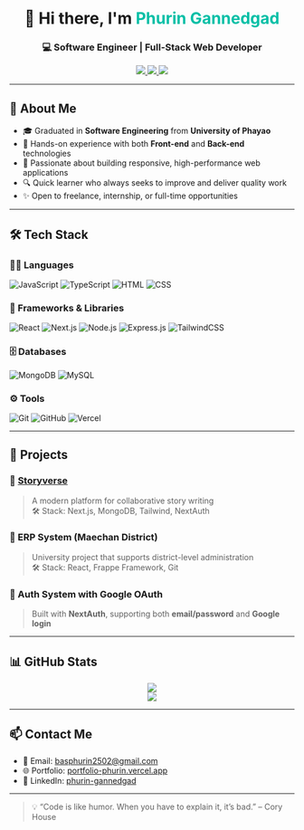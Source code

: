 <h1 align="center">👋 Hi there, I'm <span style="color:#00bfa6">Phurin Gannedgad</span></h1>
<h3 align="center">💻 Software Engineer | Full-Stack Web Developer</h3>

<p align="center">
  <a href="https://portfolio-phurin.vercel.app/" target="_blank">
    <img src="https://img.shields.io/badge/-My Portfolio-00bfa6?style=for-the-badge&logo=vercel&logoColor=white" />
  </a>
  <a href="mailto:basphurin2502@gmail.com">
    <img src="https://img.shields.io/badge/-Gmail-EA4335?style=for-the-badge&logo=gmail&logoColor=white" />
  </a>
  <a href="http://linkedin.com/in/phurin-gannedgad-723b57291" target="_blank">
    <img src="https://img.shields.io/badge/-LinkedIn-0A66C2?style=for-the-badge&logo=linkedin&logoColor=white" />
  </a>
</p>

---

## 🧠 About Me

- 🎓 Graduated in **Software Engineering** from **University of Phayao**
- 🔧 Hands-on experience with both **Front-end** and **Back-end** technologies
- 🌟 Passionate about building responsive, high-performance web applications
- 🔍 Quick learner who always seeks to improve and deliver quality work
- ✨ Open to freelance, internship, or full-time opportunities

---

## 🛠️ Tech Stack

### 👨‍💻 Languages
![JavaScript](https://img.shields.io/badge/JavaScript-F7DF1E?style=flat&logo=javascript&logoColor=black)
![TypeScript](https://img.shields.io/badge/TypeScript-3178C6?style=flat&logo=typescript&logoColor=white)
![HTML](https://img.shields.io/badge/HTML5-E34F26?style=flat&logo=html5&logoColor=white)
![CSS](https://img.shields.io/badge/CSS3-1572B6?style=flat&logo=css3&logoColor=white)

### 🧩 Frameworks & Libraries
![React](https://img.shields.io/badge/React-61DAFB?style=flat&logo=react&logoColor=black)
![Next.js](https://img.shields.io/badge/Next.js-000?style=flat&logo=next.js)
![Node.js](https://img.shields.io/badge/Node.js-339933?style=flat&logo=node.js&logoColor=white)
![Express.js](https://img.shields.io/badge/Express-000?style=flat&logo=express&logoColor=white)
![TailwindCSS](https://img.shields.io/badge/Tailwind_CSS-38B2AC?style=flat&logo=tailwind-css)

### 🗄️ Databases
![MongoDB](https://img.shields.io/badge/MongoDB-47A248?style=flat&logo=mongodb&logoColor=white)
![MySQL](https://img.shields.io/badge/MySQL-005C84?style=flat&logo=mysql&logoColor=white)

### ⚙️ Tools
![Git](https://img.shields.io/badge/Git-F05032?style=flat&logo=git&logoColor=white)
![GitHub](https://img.shields.io/badge/GitHub-181717?style=flat&logo=github)
![Vercel](https://img.shields.io/badge/Vercel-000?style=flat&logo=vercel&logoColor=white)

---

## 🚀 Projects

### 📝 [Storyverse](https://github.com/PhurinGZ/Storyverse)
> A modern platform for collaborative story writing  
> 🛠 Stack: Next.js, MongoDB, Tailwind, NextAuth

### 🧾 ERP System (Maechan District)
> University project that supports district-level administration  
> 🛠 Stack: React, Frappe Framework, Git

### 🔐 Auth System with Google OAuth
> Built with **NextAuth**, supporting both **email/password** and **Google login**

---

## 📊 GitHub Stats

<p align="center">
  <img src="https://github-readme-stats.vercel.app/api?username=PhurinGZ&show_icons=true&theme=tokyonight&hide=issues&hide_title=true" />
  <br/>
  <img src="https://github-readme-stats.vercel.app/api/top-langs/?username=PhurinGZ&layout=compact&theme=tokyonight" />
</p>

---

## 📫 Contact Me

- 📧 Email: basphurin2502@gmail.com  
- 🌐 Portfolio: [portfolio-phurin.vercel.app](https://portfolio-phurin.vercel.app)  
- 💼 LinkedIn: [phurin-gannedgad](https://www.linkedin.com/in/phurin-gannedgad-723b57291)

---

> 💡 “Code is like humor. When you have to explain it, it’s bad.” – Cory House

